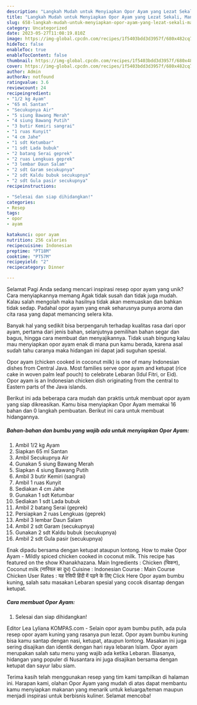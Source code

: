 ```yaml
---
description: "Langkah Mudah untuk Menyiapkan Opor Ayam yang Lezat Sekali, Mantap"
title: "Langkah Mudah untuk Menyiapkan Opor Ayam yang Lezat Sekali, Mantap"
slug: 658-langkah-mudah-untuk-menyiapkan-opor-ayam-yang-lezat-sekali-mantap
category: Uncategorized
date: 2023-05-27T11:08:19.810Z
image: https://img-global.cpcdn.com/recipes/1f5403bdd3d3957f/680x482cq70/opor-ayam-foto-resep-utama.jpg
hideToc: false
enableToc: true
enableTocContent: false
thumbnail: https://img-global.cpcdn.com/recipes/1f5403bdd3d3957f/680x482cq70/opor-ayam-foto-resep-utama.jpg
cover: https://img-global.cpcdn.com/recipes/1f5403bdd3d3957f/680x482cq70/opor-ayam-foto-resep-utama.jpg
author: Admin
authorAv: notfound
ratingvalue: 3.6
reviewcount: 24
recipeingredient:
- "1/2 kg Ayam"
- "65 ml Santan"
- "Secukupnya Air"
- "5 siung Bawang Merah"
- "4 siung Bawang Putih"
- "3 butir Kemiri sangrai"
- "1 ruas Kunyit"
- "4 cm Jahe"
- "1 sdt Ketumbar"
- "1 sdt Lada bubuk"
- "2 batang Serai geprek"
- "2 ruas Lengkuas geprek"
- "3 lembar Daun Salam"
- "2 sdt Garam secukupnya"
- "2 sdt Kaldu bubuk secukupnya"
- "2 sdt Gula pasir secukupnya"
recipeinstructions:

- "Selesai dan siap dihidangkan!"
categories:
- Resep
tags:
- opor
- ayam

katakunci: opor ayam 
nutrition: 256 calories
recipecuisine: Indonesian
preptime: "PT18M"
cooktime: "PT57M"
recipeyield: "2"
recipecategory: Dinner

---
```



Selamat Pagi Anda sedang mencari inspirasi resep opor ayam yang unik? Cara menyiapkannya memang Agak tidak susah dan tidak juga mudah. Kalau salah mengolah maka hasilnya tidak akan memuaskan dan bahkan tidak sedap. Padahal opor ayam yang enak seharusnya punya aroma dan cita rasa yang dapat memancing selera kita.


Banyak hal yang sedikit bisa berpengaruh terhadap kualitas rasa dari opor ayam, pertama dari jenis bahan, selanjutnya pemilihan bahan segar dan bagus, hingga cara membuat dan menyajikannya. Tidak usah bingung kalau mau menyiapkan opor ayam enak di mana pun kamu berada, karena asal sudah tahu caranya maka hidangan ini dapat jadi suguhan spesial.

Opor ayam (chicken cooked in coconut milk) is one of many Indonesian dishes from Central Java. Most families serve opor ayam and ketupat (rice cake in woven palm leaf pouch) to celebrate Lebaran (Idul Fitri, or Eid). Opor ayam is an Indonesian chicken dish originating from the central to Eastern parts of the Java islands.


Berikut ini ada beberapa cara mudah dan praktis untuk membuat opor ayam yang siap dikreasikan. Kamu bisa menyiapkan Opor Ayam memakai 16 bahan dan 0 langkah pembuatan. Berikut ini cara untuk membuat hidangannya.

<!--inarticleads1-->

##### Bahan-bahan dan bumbu yang wajib ada untuk menyiapkan Opor Ayam:

1. Ambil 1/2 kg Ayam
1. Siapkan 65 ml Santan
1. Ambil Secukupnya Air
1. Gunakan 5 siung Bawang Merah
1. Siapkan 4 siung Bawang Putih
1. Ambil 3 butir Kemiri (sangrai)
1. Ambil 1 ruas Kunyit
1. Sediakan 4 cm Jahe
1. Gunakan 1 sdt Ketumbar
1. Sediakan 1 sdt Lada bubuk
1. Ambil 2 batang Serai (geprek)
1. Persiapkan 2 ruas Lengkuas (geprek)
1. Ambil 3 lembar Daun Salam
1. Ambil 2 sdt Garam (secukupnya)
1. Gunakan 2 sdt Kaldu bubuk (secukupnya)
1. Ambil 2 sdt Gula pasir (secukupnya)


Enak dipadu bersama dengan ketupat ataupun lontong. How to make Opor Ayam - Mildly spiced chicken cooked in coconut milk. This recipe has featured on the show Khanakhazana. Main Ingredients : Chicken (चिकन), Coconut milk (नारियल का दूध) Cuisine : Indonesian Course : Main Course Chicken User Rates : यह रेसिपी हिंदी में पढ़ने के लिए Click Here Opor ayam bumbu kuning, salah satu masakan Lebaran spesial yang cocok disantap dengan ketupat. 

<!--inarticleads2-->

##### Cara membuat Opor Ayam:


1. Selesai dan siap dihidangkan!

Editor Lea Lyliana KOMPAS.com - Selain opor ayam bumbu putih, ada pula resep opor ayam kuning yang rasanya pun lezat. Opor ayam bumbu kuning bisa kamu santap dengan nasi, ketupat, ataupun lontong. Masakan ini juga sering disajikan dan identik dengan hari raya lebaran Islam. Opor ayam merupakan salah satu menu yang wajib ada ketika Lebaran. Biasanya, hidangan yang populer di Nusantara ini juga disajikan bersama dengan ketupat dan sayur labu siam. 

Terima kasih telah menggunakan resep yang tim kami tampilkan di halaman ini. Harapan kami, olahan Opor Ayam yang mudah di atas dapat membantu kamu menyiapkan makanan yang menarik untuk keluarga/teman maupun menjadi inspirasi untuk berbisnis kuliner. Selamat mencoba!
